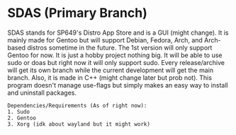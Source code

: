 # SDAS (Primary Branch)
SDAS stands for SP649's Distro App Store and is a GUI (might change). It is mainly made for Gentoo but will support Debian, Fedora, Arch, and Arch-based distros sometime in the future. The 1st version will only support Gentoo for now. It is just a hobby project nothing big. It will be able to use sudo or doas but right now it will only support sudo. Every release/archive will get its own branch while the current development will get the main branch. Also, it is made in C++ (might change later but prob not). This program doesn't manage use-flags but simply makes an easy way to install and uninstall packages. 
```
Dependencies/Requirements (As of right now):
1. Sudo
2. Gentoo
3. Xorg (idk about wayland but it might work)
```

